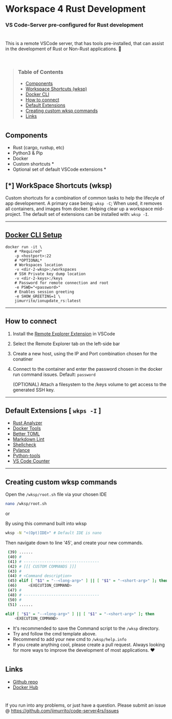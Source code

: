 # Workspace 4 Rust Development
### VS Code-Server pre-configured for Rust development
#
This is a remote VSCode server, that has tools pre-installed, that can assist in the development of Rust or Non-Rust applications. 🦀

<br>

> ### Table of Contents
> - [Components](https://github.com/jimurrito/code-server4rs/edit/master/readme.md#components)
> - [Workspace Shortcuts (wksp)](https://github.com/jimurrito/code-server4rs/edit/master/readme.md#-workspace-shortcuts-wksp)
> - [Docker CLI](https://github.com/jimurrito/code-server4rs/edit/master/readme.md#docker-cli-setup)
> - [How to connect](https://github.com/jimurrito/code-server4rs/edit/master/readme.md#how-to-connect)
> - [Default Extensions](https://github.com/jimurrito/code-server4rs/edit/master/readme.md#default-extensions--wkps--i-)
> - [Creating custom wksp commands](https://github.com/jimurrito/code-server4rs/edit/master/readme.md#creating-custom-wksp-commands)
> - [Links](https://github.com/jimurrito/code-server4rs/edit/master/readme.md#links)

#

## Components
- Rust (cargo, rustup, etc)
- Python3 & Pip
- Docker
- Custom shortcuts *
- Optional set of default VSCode extensions *

## [*] WorkSpace Shortcuts (wksp)
Custom shortcuts for a combination of common tasks to help the lifecyle of app developement. 
A primary case being: `wksp -C`; When used, it removes all containers, and images from docker. Helping clear up a workspace mid-project.
The default set of extensions can be installed with: `wksp -I`.

---

## [Docker CLI Setup](https://hub.docker.com/repository/docker/jimurrito/workspace4rs)
```docker
docker run -it \
    # *Required*
    -p <hostport>:22
    # *OPTIONAL*
    # Workspaces location
    -v <dir-2-wksp>:/workspaces
    # SSH Private key dump location
    -v <dir-2-keys>:/keys
    # Password for remote connection and root
    -e PSWD="<password>"
    # Enables session greeting
    -e SHOW_GREETING=1 \
    jimurrito/ionupdate_rs:latest

```

---

## How to connect

1. Install the [Remote Explorer Extension](https://marketplace.visualstudio.com/items?itemName=ms-vscode-remote.remote-ssh) in VSCode
2. Select the Remote Explorer tab on the left-side bar
3. Create a new host, using the IP and Port combination chosen for the conatiner
4. Connect to the container and enter the password chosen in the docker run command issues. Default: `password`
   
   (OPTIONAL) Attach a filesystem to the /keys volume to get access to the generated SSH key.

---

## Default Extensions [ `wkps -I` ] 
- [Rust Analyzer](https://marketplace.visualstudio.com/items?itemName=rust-lang.rust-analyzer)
- [Docker Tools](https://marketplace.visualstudio.com/items?itemName=ms-azuretools.vscode-docker)
- [Better TOML](https://marketplace.visualstudio.com/items?itemName=bungcip.better-toml)
- [Markdown Lint](https://marketplace.visualstudio.com/items?itemName=DavidAnson.vscode-markdownlint)
- [Shellcheck](https://marketplace.visualstudio.com/items?itemName=timonwong.shellcheck)
- [Pylance](https://marketplace.visualstudio.com/items?itemName=ms-python.vscode-pylance)
- [Python-tools](https://marketplace.visualstudio.com/items?itemName=ms-python.python)
- [VS Code Counter](https://marketplace.visualstudio.com/items?itemName=uctakeoff.vscode-counter)

---

## Creating custom wksp commands
   Open the `/wksp/root.sh` file via your chosen IDE
   ```sh
   nano /wksp/root.sh
   ```
   or
   
   By using this command built into wksp
   ```sh
   wksp -N "<(Opt)IDE>" # Default IDE is nano
   ```
   Then navigate down to line '45', and create your new commands.
   ```sh
    (39) ......
    (40) #
    (41) # ---------------------------------
    (42) # [[[ CUSTOM COMMANDS ]]]
    (43) #
    (44) # <Command description>
    (45) elif [ "$1" = "--<long-arg>" ] || [ "$1" = "-<short-arg>" ]; then
    (46)     <EXECUTION_COMMAND>
    (47) #
    (48) # ---------------------------------
    (50) #
    (51) ......
   ```
   ```sh
   elif [ "$1" = "--<long-arg>" ] || [ "$1" = "-<short-arg>" ]; then
       <EXECUTION_COMMAND>
   ```
   - It's recommended to save the Command script to the `/wksp` directory.
   - Try and follow the cmd template above.
   - Recommend to add your new cmd to `/wksp/help.info`
   - If you create anything cool, please create a pull request. Always looking for more ways to improve the development of most applications. ❤️

#

## Links
- [Github repo](https://github.com/jimurrito/workspace4rs)
- [Docker Hub](https://hub.docker.com/repository/docker/jimurrito/workspace4rs)

#

If you run into any problems, or just have a question. Please submit an issue @ https://github.com/jimurrito/code-server4rs/issues
